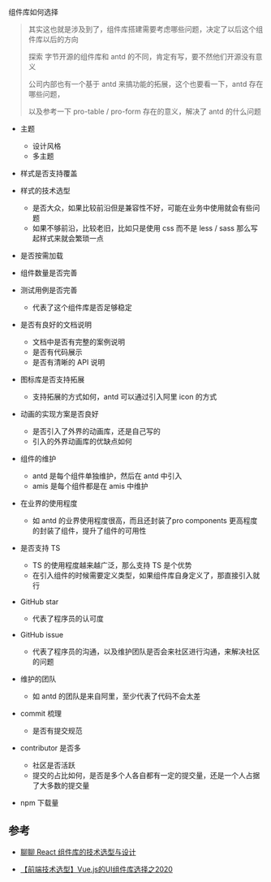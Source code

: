 组件库如何选择

> 其实这也就是涉及到了，组件库搭建需要考虑哪些问题，决定了以后这个组件库以后的方向
>
> 探索 字节开源的组件库和 antd 的不同，肯定有写，要不然他们开源没有意义
>
> 公司内部也有一个基于 antd 来搞功能的拓展，这个也要看一下，antd 存在哪些问题，
>
> 以及参考一下 pro-table / pro-form 存在的意义，解决了 antd 的什么问题



- 主题
  - 设计风格
  - 多主题
- 样式是否支持覆盖
- 样式的技术选型
  - 是否大众，如果比较前沿但是兼容性不好，可能在业务中使用就会有些问题
  - 如果不够前沿，比较老旧，比如只是使用 css 而不是 less / sass 那么写起样式来就会繁琐一点

- 是否按需加载
- 组件数量是否完善
- 测试用例是否完善
  - 代表了这个组件库是否足够稳定

- 是否有良好的文档说明
  - 文档中是否有完整的案例说明
  - 是否有代码展示
  - 是否有清晰的 API 说明

- 图标库是否支持拓展
  - 支持拓展的方式如何，antd 可以通过引入阿里 icon 的方式

- 动画的实现方案是否良好
  - 是否引入了外界的动画库，还是自己写的
  - 引入的外界动画库的优缺点如何

- 组件的维护
  - antd 是每个组件单独维护，然后在 antd 中引入
  - amis 是每个组件都是在 amis 中维护

- 在业界的使用程度
  - 如 antd 的业界使用程度很高，而且还封装了pro components 更高程度的封装了组件，提升了组件的可用性

- 是否支持 TS  
  - TS 的使用程度越来越广泛，那么支持 TS 是个优势
  - 在引入组件的时候需要定义类型，如果组件库自身定义了，那直接引入就行

- GitHub star 
  - 代表了程序员的认可度

- GitHub issue 
  - 代表了程序员的沟通，以及维护团队是否会来社区进行沟通，来解决社区的问题

- 维护的团队
  - 如 antd 的团队是来自阿里，至少代表了代码不会太差

- commit 梳理
  - 是否有提交规范

- contributor 是否多
  - 社区是否活跃
  - 提交的占比如何，是否是多个人各自都有一定的提交量，还是一个人占据了大多数的提交量

- npm 下载量



## 参考

- [聊聊 React 组件库的技术选型与设计](https://mp.weixin.qq.com/s/MuQ4IlxleyiLX6AG9CJ1ww)

- [【前端技术选型】Vue.js的UI组件库选择之2020](https://juejin.cn/post/6865216449607778318)